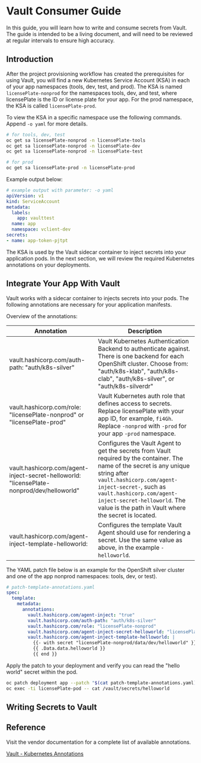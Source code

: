 # Vault Consumer Guide

In this guide, you will learn how to write and consume secrets from Vault.
The guide is intended to be a living document, and will need to be reviewed at regular intervals to ensure high accuracy.

## Introduction

After the project provisioning workflow has created the prerequisites for using Vault, you will find
a new Kubernetes Service Account (KSA) in each of your app namespaces (tools, dev, test, and prod).
The KSA is named `licensePlate-nonprod` for the namespaces tools, dev, and test, where licensePlate is the ID or
license plate for your app.
For the prod namespace, the KSA is called `licensePlate-prod`.

To view the KSA in a specific namespace use the following commands. Append `-o yaml` for more details.

```bash
# for tools, dev, test
oc get sa licensePlate-nonprod -n licensePlate-tools
oc get sa licensePlate-nonprod -n licensePlate-dev
oc get sa licensePlate-nonprod -n licensePlate-test

# for prod
oc get sa licensePlate-prod -n licensePlate-prod
```

Example output below:

```yaml
# example output with parameter: -o yaml
apiVersion: v1
kind: ServiceAccount
metadata:
  labels:
    app: vaulttest
  name: app
  namespace: vclient-dev
secrets:
- name: app-token-pjtpt
```

The KSA is used by the Vault sidecar container to inject secrets into your application pods.
In the next section, we will review the required Kubernetes annotations on your deployments.

## Integrate Your App With Vault

Vault works with a sidecar container to injects secrets into your pods.
The following annotations are necessary for your application manifests.

Overview of the annotations:

| Annotation                                                  | Description |
|-------------------------------------------------------------|-------------|
| vault.hashicorp.com/auth-path: "auth/k8s-silver"            | Vault Kubernetes Authentication Backend to authenticate against. There is one backend for each OpenShift cluster. Choose from: "auth/k8s-klab", "auth/k8s-clab", "auth/k8s-silver", or "auth/k8s-silverdr"            |
| vault.hashicorp.com/role: "licensePlate-nonprod" or "licensePlate-prod" | Vault Kubernetes auth role that defines access to secrets. Replace licensePlate with your app ID, for example, `fi4Gh`. Replace `-nonprod` with `-prod` for your app `-prod` namespace. |
| vault.hashicorp.com/agent-inject-secret-helloworld: "licensePlate-nonprod/dev/helloworld" | Configures the Vault Agent to get the secrets from Vault required by the container. The name of the secret is any unique string after `vault.hashicorp.com/agent-inject-secret-`, such as `vault.hashicorp.com/agent-inject-secret-helloworld`. The value is the path in Vault where the secret is located. |
| vault.hashicorp.com/agent-inject-template-helloworld:       | Configures the template Vault Agent should use for rendering a secret. Use the same value as above, in the example `-helloworld`. |

The YAML patch file below is an example for the OpenShift silver cluster and one of the app nonprod namespaces: tools, dev, or test).

```yaml
# patch-template-annotations.yaml
spec:
  template:
    metadata:
      annotations:
        vault.hashicorp.com/agent-inject: "true"
        vault.hashicorp.com/auth-path: "auth/k8s-silver"
        vault.hashicorp.com/role: "licensePlate-nonprod"
        vault.hashicorp.com/agent-inject-secret-helloworld: "licensePlate-nonprod/dev/helloworld"
        vault.hashicorp.com/agent-inject-template-helloworld: |
          {{- with secret "licensePlate-nonprod/data/dev/helloworld" }}
          {{ .Data.data.helloworld }}
          {{ end }}
```

Apply the patch to your deployment and verify you can read the "hello world" secret within the pod.

```bash
oc patch deployment app --patch "$(cat patch-template-annotations.yaml)"
oc exec -ti licensePlate-pod -- cat /vault/secrets/helloworld
```

## Writing Secrets to Vault



## Reference

Visit the vendor documentation for a complete list of available annotations.

[Vault - Kubernetes Annotations](https://www.vaultproject.io/docs/platform/k8s/injector/annotations)
